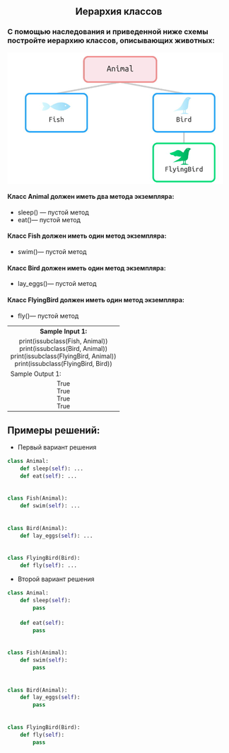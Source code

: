 <h2 style="text-align:center">Иерархия классов</h2>

### С помощью наследования и приведенной ниже схемы постройте иерархию классов, описывающих животных:

<div>
<img align="center" src="https://github.com/kolesnikovvitaliy/pokolenie_python_oop/blob/main/7_Наследование_и_полиморфизм/7_1_Наследование_Часть_1/7_1_25_Иерархия_классов/img/task.png" title="Git" **alt="Git">
​</div>

#### Класс Animal должен иметь два метода экземпляра:
* sleep() — пустой метод
* eat()— пустой метод
#### Класс Fish должен иметь один метод экземпляра:
* swim()— пустой метод
#### Класс Bird должен иметь один метод экземпляра:
* lay_eggs()— пустой метод
#### Класс FlyingBird должен иметь один метод экземпляра:
* fly()— пустой метод


<table align="center">
  <tbody>
    <tr>
      <th>Sample Input 1: </th>
    </tr>
    <tr>
      <td align="center">print(issubclass(Fish, Animal))<br>
                          print(issubclass(Bird, Animal))<br>
                          print(issubclass(FlyingBird, Animal))<br>
                          print(issubclass(FlyingBird, Bird))<br></td>
    </tr>
    <tr>
      <td>Sample Output 1:</td>
      </tr>
    <tr>
      <td align="center">
                        True<br>
                        True<br>
                        True<br>
                        True<br>
      </td>
    </tr>
  </tbody>
</table>



## Примеры решений:
* Первый вариант решения
```python
class Animal:
    def sleep(self): ...
    def eat(self): ...


class Fish(Animal):
    def swim(self): ...


class Bird(Animal):
    def lay_eggs(self): ...


class FlyingBird(Bird):
    def fly(self): ...
```
* Второй вариант решения

```python
class Animal:
    def sleep(self):
        pass

    def eat(self):
        pass


class Fish(Animal):
    def swim(self):
        pass


class Bird(Animal):
    def lay_eggs(self):
        pass


class FlyingBird(Bird):
    def fly(self):
        pass
```


